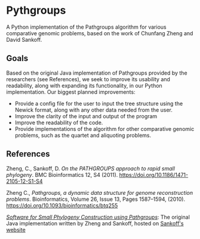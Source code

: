 # Pythgroups
A Python implementation of the Pathgroups algorithm for various comparative genomic problems, based on the work of Chunfang Zheng and David Sankoff.

## Goals
Based on the original Java implementation of Pathgroups provided by the researchers (see References), we seek to improve its usability and readability, along with expanding its functionality, in our Python implementation. Our biggest planned improvements:
- Provide a config file for the user to input the tree structure using the Newick format, along with any other data needed from the user.
- Improve the clarity of the input and output of the program
- Improve the readability of the code.
- Provide implementations of the algorithm for other comparative genomic problems, such as the quartet and aliquoting problems.

## References
Zheng, C., Sankoff, D. *On the PATHGROUPS approach to rapid small phylogeny*. BMC Bioinformatics 12, S4 (2011). https://doi.org/10.1186/1471-2105-12-S1-S4 

Zheng C., *Pathgroups, a dynamic data structure for genome reconstruction problems*. Bioinformatics, Volume 26, Issue 13, Pages 1587–1594, (2010). https://doi.org/10.1093/bioinformatics/btq255

*[Software for Small Phylogeny Construction using Pathgroups](http://216.48.92.133/Softwares/smallPhylogeny/smallPhylogeny.html)*: The original Java implementation written by Zheng and Sankoff, hosted on [Sankoff's website](http://216.48.92.133)
